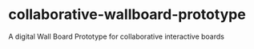collaborative-wallboard-prototype
=================================

A digital Wall Board Prototype for collaborative interactive boards

